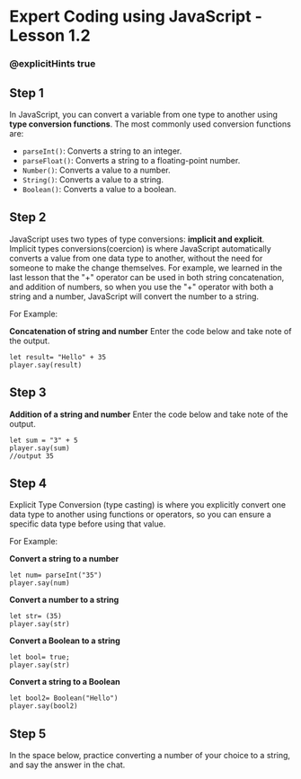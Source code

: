 # Expert Coding using JavaScript - Lesson 1.2
### @explicitHints true


 ## Step 1
In JavaScript, you can convert a variable from one type to another using **type conversion functions**. The most commonly used conversion functions are: 
- `parseInt()`: Converts a string to an integer.
-   `parseFloat()`: Converts a string to a floating-point number.
-   `Number()`: Converts a value to a number.
-   `String()`: Converts a value to a string.
-   `Boolean()`: Converts a value to a boolean.

## Step 2
JavaScript uses two types of type conversions: **implicit and explicit**. 
Implicit types conversions(coercion) is where JavaScript automatically converts a value from one data type to another, without the need for someone to make the change themselves. For example, we learned in the last lesson that the "+" operator can be used in both string concatenation, and addition of numbers, so when you use the "+" operator with both a string and a number, JavaScript will convert the number to a string. 

For Example:

**Concatenation of string and number**
Enter the code below and take note of the output. 

    let result= "Hello" + 35
    player.say(result)
  
 ## Step 3
 
   **Addition of a string and number**
   Enter the code below and take note of the output. 
    
    let sum = "3" + 5
    player.say(sum)
    //output 35

## Step 4

Explicit Type Conversion (type casting) is where you explicitly convert one data type to another using functions or operators, so you can ensure a specific data type before using that value.

For Example:

**Convert a string to a number**

    let num= parseInt("35")
    player.say(num)

**Convert a number to a string**

    let str= (35)
    player.say(str)

**Convert a Boolean to a string**

    let bool= true;
    player.say(str)

**Convert a string to a Boolean**

    let bool2= Boolean("Hello")
    player.say(bool2)

## Step 5

In the space below, practice converting a number of your choice to a string, and say the answer in the chat.




